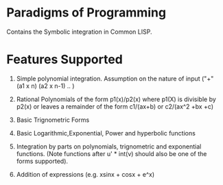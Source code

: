 Paradigms of Programming
===================
Contains the Symbolic integration in Common LISP.

Features Supported
===================

1) Simple polynomial integration. Assumption on the nature of input ("+" (a1 x n) (a2 x n-1) .. )

2) Rational Polynomials of the form p1(x)/p2(x) where p1(X) is divisible by p2(x) or leaves a remainder of the form c1/(ax+b) or c2/(ax^2 +bx +c)

3) Basic Trignometric Forms

4) Basic Logarithmic,Exponential, Power and hyperbolic functions

5) Integration by parts on polynomials, trignometric and exponential functions. (Note functions after u' * int(v) should also be one of the forms supported).

6) Addition of expressions (e.g. xsinx + cosx + e^x)

